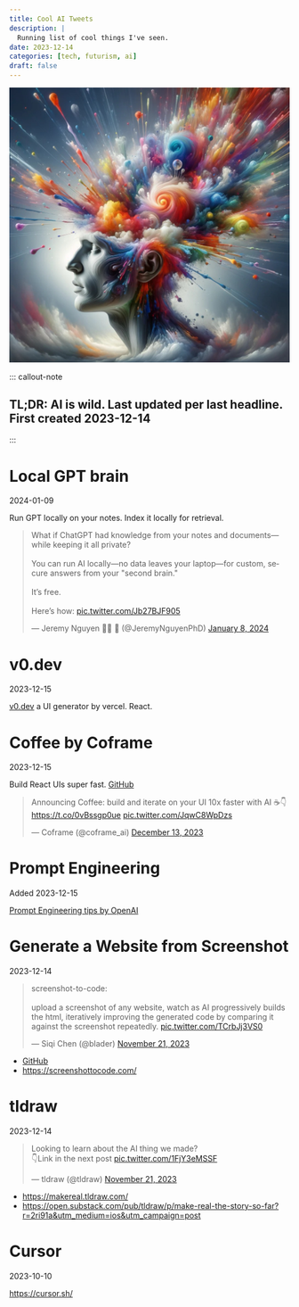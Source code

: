 ```yaml
---
title: Cool AI Tweets
description: |
  Running list of cool things I've seen. 
date: 2023-12-14
categories: [tech, futurism, ai]
draft: false
---
```


![](../img/dalle-ai.jpeg) 

::: callout-note
## TL;DR: AI is wild. Last updated per last headline. First created 2023-12-14
:::

# Local GPT brain
2024-01-09

Run GPT locally on your notes. Index it locally for retrieval. 

<blockquote class="twitter-tweet"><p lang="en" dir="ltr">What if ChatGPT had knowledge from your notes and documents—while keeping it all private?<br><br>You can run AI locally—no data leaves your laptop—for custom, secure answers from your &quot;second brain.&quot;<br><br>It’s free.<br><br>Here’s how: <a href="https://t.co/Jb27BJF905">pic.twitter.com/Jb27BJF905</a></p>&mdash; Jeremy Nguyen ✍🏼 🚢 (@JeremyNguyenPhD) <a href="https://twitter.com/JeremyNguyenPhD/status/1744341093355794519?ref_src=twsrc%5Etfw">January 8, 2024</a></blockquote> <script async src="https://platform.twitter.com/widgets.js" charset="utf-8"></script>


# v0.dev

2023-12-15

[v0.dev](v0.dev) a UI generator by vercel. React. 

# Coffee by Coframe

2023-12-15

Build React UIs super fast. [GitHub](https://t.co/0vBssgp0ue)

<blockquote class="twitter-tweet"><p lang="en" dir="ltr">Announcing Coffee: build and iterate on your UI 10x faster with AI ☕️👇<a href="https://t.co/0vBssgp0ue">https://t.co/0vBssgp0ue</a> <a href="https://t.co/JqwC8WpDzs">pic.twitter.com/JqwC8WpDzs</a></p>&mdash; Coframe (@coframe_ai) <a href="https://twitter.com/coframe_ai/status/1735069815566631054?ref_src=twsrc%5Etfw">December 13, 2023</a></blockquote> <script async src="https://platform.twitter.com/widgets.js" charset="utf-8"></script>

# Prompt Engineering

Added 2023-12-15

[Prompt Engineering tips by OpenAI](https://platform.openai.com/docs/guides/prompt-engineering/prompt-engineering)


# Generate a Website from Screenshot 

2023-12-14

<blockquote class="twitter-tweet"><p lang="en" dir="ltr">screenshot-to-code: <br><br>upload a screenshot of any website, watch as AI progressively builds the html, iteratively improving the generated code by comparing it against the screenshot repeatedly. <a href="https://t.co/TCrbJj3VS0">pic.twitter.com/TCrbJj3VS0</a></p>&mdash; Siqi Chen (@blader) <a href="https://twitter.com/blader/status/1727105236811366669?ref_src=twsrc%5Etfw">November 21, 2023</a></blockquote> <script async src="https://platform.twitter.com/widgets.js" charset="utf-8"></script>

- [GitHub](https://github.com/abi/screenshot-to-code)
- https://screenshottocode.com/


# tldraw

2023-12-14

<blockquote class="twitter-tweet"><p lang="en" dir="ltr">Looking to learn about the AI thing we made?<br>👇Link in the next post <a href="https://t.co/1FjY3eMSSF">pic.twitter.com/1FjY3eMSSF</a></p>&mdash; tldraw (@tldraw) <a href="https://twitter.com/tldraw/status/1726900678851719601?ref_src=twsrc%5Etfw">November 21, 2023</a></blockquote> <script async src="https://platform.twitter.com/widgets.js" charset="utf-8"></script>

- https://makereal.tldraw.com/
- https://open.substack.com/pub/tldraw/p/make-real-the-story-so-far?r=2ri91a&utm_medium=ios&utm_campaign=post


# Cursor
2023-10-10

https://cursor.sh/
 
